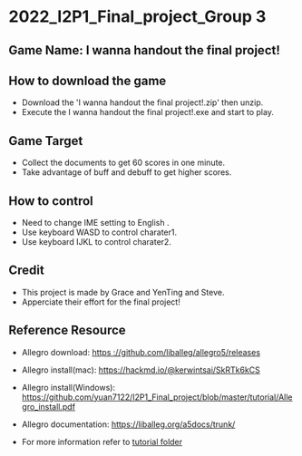 # 2022_I2P1_Final_project_Group 3

## Game Name: I wanna handout the final project!

## How to download the game
- Download the 'I wanna handout the final project!.zip' then unzip.
- Execute the I wanna handout the final project!.exe and start to play.

## Game Target
- Collect the documents to get 60 scores in one minute.
- Take advantage of buff and debuff to get higher scores.

## How to control
- Need to change IME setting to English  .
- Use keyboard WASD to control charater1.
- Use keyboard IJKL to control charater2.

## Credit
- This project is made by Grace and YenTing and Steve.
- Apperciate their effort for the final project!

## Reference Resource

- Allegro download: [https ://github.com/liballeg/allegro5/releases](https://github.com/liballeg/allegro5/releases)

- Allegro install(mac): https://hackmd.io/@kerwintsai/SkRTk6kCS
- Allegro install(Windows):  https://github.com/yuan7122/I2P1_Final_project/blob/master/tutorial/Allegro_install.pdf
- Allegro documentation: https://liballeg.org/a5docs/trunk/
- For more information refer to [tutorial folder](https://github.com/yuan7122/I2P1_Final_project/tree/master/tutorial)
